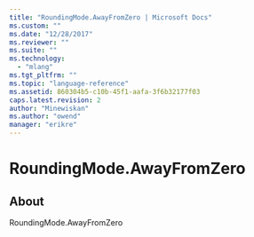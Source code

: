 ```yaml
---
title: "RoundingMode.AwayFromZero | Microsoft Docs"
ms.custom: ""
ms.date: "12/28/2017"
ms.reviewer: ""
ms.suite: ""
ms.technology: 
  - "mlang"
ms.tgt_pltfrm: ""
ms.topic: "language-reference"
ms.assetid: 860304b5-c10b-45f1-aafa-3f6b32177f03
caps.latest.revision: 2
author: "Minewiskan"
ms.author: "owend"
manager: "erikre"
---
```

# RoundingMode.AwayFromZero
## About
RoundingMode.AwayFromZero

